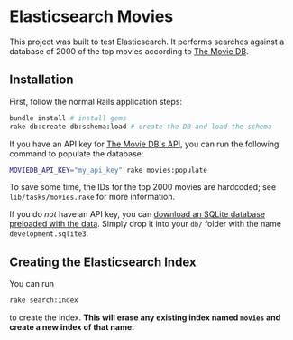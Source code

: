 Elasticsearch Movies
====================

This project was built to test Elasticsearch. It performs searches against a database of 2000 of the top movies according to [The Movie DB](themoviedb.org).

Installation
------------

First, follow the normal Rails application steps:

```bash
bundle install # install gems
rake db:create db:schema:load # create the DB and load the schema
```

If you have an API key for [The Movie DB's API](http://www.themoviedb.org/documentation/api), you can run the following command to populate the database:

```bash
MOVIEDB_API_KEY="my_api_key" rake movies:populate
```

To save some time, the IDs for the top 2000 movies are hardcoded; see `lib/tasks/movies.rake` for more information.

If you do *not* have an API key, you can [download an SQLite database preloaded with the data](https://github.com/BinaryMuse/elastic-movies/releases/download/demo/development.sqlite3). Simply drop it into your `db/` folder with the name `development.sqlite3`.

Creating the Elasticsearch Index
--------------------------------

You can run

```bash
rake search:index
```

to create the index. **This will erase any existing index named `movies` and create a new index of that name.**
